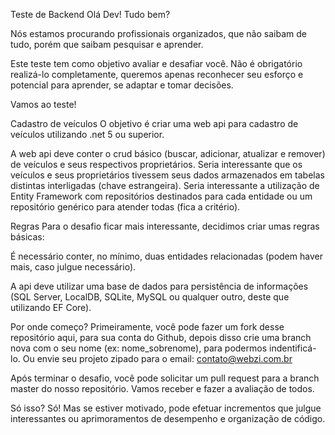 Teste de Backend
Olá Dev! Tudo bem?

Nós estamos procurando profissionais organizados, que não saibam de tudo, porém que saibam pesquisar e aprender.

Este teste tem como objetivo avaliar e desafiar você. Não é obrigatório realizá-lo completamente, queremos apenas reconhecer seu esforço e potencial para aprender, se adaptar e tomar decisões.

Vamos ao teste!

Cadastro de veículos
O objetivo é criar uma web api para cadastro de veículos utilizando .net 5 ou superior.

A web api deve conter o crud básico (buscar, adicionar, atualizar e remover) de veículos e seus respectivos proprietários.
Seria interessante que os veículos e seus proprietários tivessem seus dados armazenados em tabelas distintas interligadas (chave estrangeira).
Seria interessante a utilização de Entity Framework com repositórios destinados para cada entidade ou um repositório genérico para atender todas (fica a critério).

Regras
Para o desafio ficar mais interessante, decidimos criar umas regras básicas:

É necessário conter, no mínimo, duas entidades relacionadas (podem haver mais, caso julgue necessário).

A api deve utilizar uma base de dados para persistência de informações (SQL Server, LocalDB, SQLite, MySQL ou qualquer outro, deste que utilizando EF Core).

Por onde começo?
Primeiramente, você pode fazer um fork desse repositório aqui, para sua conta do Github, depois disso crie uma branch nova com o seu nome (ex: nome_sobrenome), para podermos indentificá-lo. Ou envie seu projeto zipado para o email: contato@webzi.com.br

Após terminar o desafio, você pode solicitar um pull request para a branch master do nosso repositório. Vamos receber e fazer a avaliação de todos.

Só isso?
Só! Mas se estiver motivado, pode efetuar incrementos que julgue interessantes ou aprimoramentos de desempenho e organização de código.
